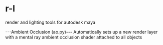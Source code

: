 r-l
===

render and lighting tools for autodesk maya

---Ambient Occlusion (ao.py)---
Automatically sets up a new render layer with a mental ray ambient occlusion 
shader attached to all objects
